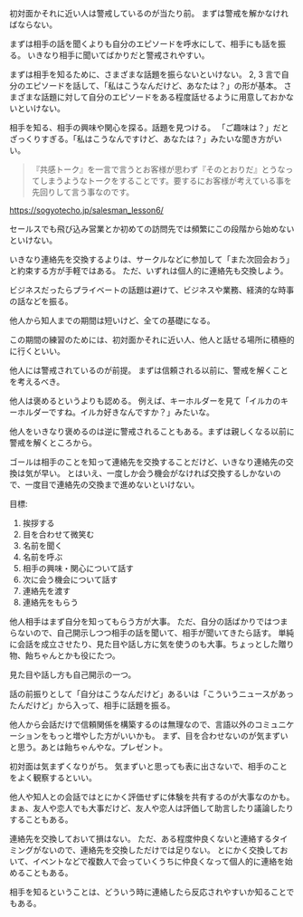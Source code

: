 初対面かそれに近い人は警戒しているのが当たり前。
まずは警戒を解かなければならない。

まずは相手の話を聞くよりも自分のエピソードを呼水にして、相手にも話を振る。
いきなり相手に聞いてばかりだと警戒されやすい。

まずは相手を知るために、さまざまな話題を振らないといけない。
2, 3 言で自分のエピソードを話して、「私はこうなんだけど、あなたは？」の形が基本。
さまざまな話題に対して自分のエピソードをある程度話せるように用意しておかないといけない。

相手を知る、相手の興味や関心を探る。話題を見つける。
「ご趣味は？」だとざっくりすぎる。「私はこうなんですけど、あなたは？」みたいな聞き方がいい。

> 『共感トーク』を一言で言うとお客様が思わず『そのとおりだ』とうなってしまうようなトークをすることです。要するにお客様が考えている事を先回りして言う事なのです。

https://sogyotecho.jp/salesman_lesson6/

セールスでも飛び込み営業とか初めての訪問先では頻繁にこの段階から始めないといけない。

いきなり連絡先を交換するよりは、サークルなどに参加して「また次回会おう」と約束する方が手軽ではある。
ただ、いずれは個人的に連絡先も交換しよう。

ビジネスだったらプライベートの話題は避けて、ビジネスや業務、経済的な時事の話などを振る。

他人から知人までの期間は短いけど、全ての基礎になる。

この期間の練習のためには、初対面かそれに近い人、他人と話せる場所に積極的に行くといい。

他人には警戒されているのが前提。
まずは信頼される以前に、警戒を解くことを考えるべき。

他人は褒めるというよりも認める。
例えば、キーホルダーを見て「イルカのキーホルダーですね。イルカ好きなんですか？」みたいな。

他人をいきなり褒めるのは逆に警戒されることもある。まずは親しくなる以前に警戒を解くところから。

ゴールは相手のことを知って連絡先を交換することだけど、いきなり連絡先の交換は気が早い。
とはいえ、一度しか会う機会がなければ交換するしかないので、一度目で連絡先の交換まで進めないといけない。

目標:

1. 挨拶する
2. 目を合わせて微笑む
3. 名前を聞く
4. 名前を呼ぶ
5. 相手の興味・関心について話す
6. 次に会う機会について話す
7. 連絡先を渡す
8. 連絡先をもらう

他人相手はまず自分を知ってもらう方が大事。
ただ、自分の話ばかりではつまらないので、自己開示しつつ相手の話を聞いて、相手が聞いてきたら話す。
単純に会話を成立させたり、見た目や話し方に気を使うのも大事。ちょっとした贈り物、飴ちゃんとかも役にたつ。

見た目や話し方も自己開示の一つ。

話の前振りとして「自分はこうなんだけど」あるいは「こういうニュースがあったんだけど」から入って、相手に話題を振る。

他人から会話だけで信頼関係を構築するのは無理なので、言語以外のコミュニケーションをもっと増やした方がいいかも。
まず、目を合わせないのが気まずいと思う。あとは飴ちゃんやな。プレゼント。

初対面は気まずくなりがち。
気まずいと思っても表に出さないで、相手のことをよく観察するといい。

他人や知人との会話ではとにかく評価せずに体験を共有するのが大事なのかも。
まぁ、友人や恋人でも大事だけど、友人や恋人は評価して助言したり議論したりすることもある。

連絡先を交換しておいて損はない。
ただ、ある程度仲良くないと連絡するタイミングがないので、連絡先を交換しただけでは足りない。
とにかく交換しておいて、イベントなどで複数人で会っていくうちに仲良くなって個人的に連絡を始めることもある。

相手を知るということは、どういう時に連絡したら反応されやすいか知ることでもある。
